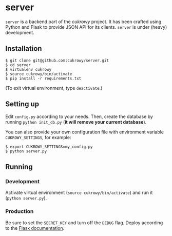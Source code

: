 # server

`server` is a backend part of the _cukrowy_ project. It has been crafted using Python and Flask to provide JSON API for its clients. `server` is under (heavy) development.

## Installation

```
$ git clone git@github.com:cukrowy/server.git
$ cd server
$ virtualenv cukrowy
$ source cukrowy/bin/activate
$ pip install -r requirements.txt
```

(To exit virtual environment, type `deactivate`.)

## Setting up

Edit `config.py` according to your needs. Then, create the database by running `python init_db.py` (**it will remove your current database**).

You can also provide your own configuration file with environment variable `CUKROWY_SETTINGS`, for example:

```
$ export CUKROWY_SETTINGS=my_config.py
$ python server.py
```

## Running

### Development

Activate virtual environment (`source cukrowy/bin/activate`) and run it (`python server.py`).

### Production

Be sure to set the `SECRET_KEY` and turn off the `DEBUG` flag. Deploy according to the [Flask documentation](http://flask.pocoo.org/docs/0.10/deploying/#deployment).

